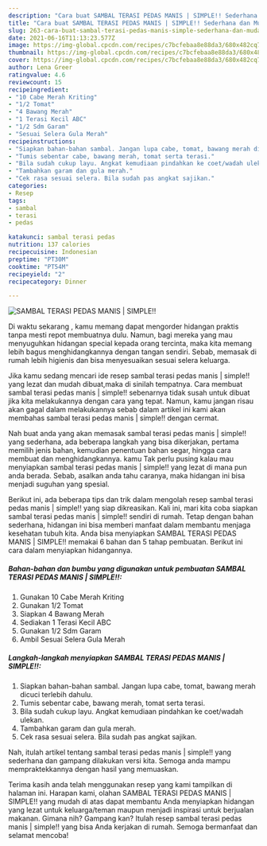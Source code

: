 ```yaml
---
description: "Cara buat SAMBAL TERASI PEDAS MANIS | SIMPLE!! Sederhana dan Mudah Dibuat"
title: "Cara buat SAMBAL TERASI PEDAS MANIS | SIMPLE!! Sederhana dan Mudah Dibuat"
slug: 263-cara-buat-sambal-terasi-pedas-manis-simple-sederhana-dan-mudah-dibuat
date: 2021-06-16T11:13:23.577Z
image: https://img-global.cpcdn.com/recipes/c7bcfebaa8e88da3/680x482cq70/sambal-terasi-pedas-manis-simple-foto-resep-utama.jpg
thumbnail: https://img-global.cpcdn.com/recipes/c7bcfebaa8e88da3/680x482cq70/sambal-terasi-pedas-manis-simple-foto-resep-utama.jpg
cover: https://img-global.cpcdn.com/recipes/c7bcfebaa8e88da3/680x482cq70/sambal-terasi-pedas-manis-simple-foto-resep-utama.jpg
author: Lena Greer
ratingvalue: 4.6
reviewcount: 15
recipeingredient:
- "10 Cabe Merah Kriting"
- "1/2 Tomat"
- "4 Bawang Merah"
- "1 Terasi Kecil ABC"
- "1/2 Sdm Garam"
- "Sesuai Selera Gula Merah"
recipeinstructions:
- "Siapkan bahan-bahan sambal. Jangan lupa cabe, tomat, bawang merah dicuci terlebih dahulu."
- "Tumis sebentar cabe, bawang merah, tomat serta terasi."
- "Bila sudah cukup layu. Angkat kemudiaan pindahkan ke coet/wadah ulekan."
- "Tambahkan garam dan gula merah."
- "Cek rasa sesuai selera. Bila sudah pas angkat sajikan."
categories:
- Resep
tags:
- sambal
- terasi
- pedas

katakunci: sambal terasi pedas 
nutrition: 137 calories
recipecuisine: Indonesian
preptime: "PT30M"
cooktime: "PT54M"
recipeyield: "2"
recipecategory: Dinner

---
```



![SAMBAL TERASI PEDAS MANIS | SIMPLE!!](https://img-global.cpcdn.com/recipes/c7bcfebaa8e88da3/680x482cq70/sambal-terasi-pedas-manis-simple-foto-resep-utama.jpg)

Di waktu  sekarang , kamu memang dapat mengorder hidangan praktis tanpa mesti repot membuatnya dulu. Namun, bagi mereka yang mau menyuguhkan hidangan special kepada orang tercinta, maka kita memang lebih bagus menghidangkannya dengan tangan sendiri. Sebab, memasak di rumah lebih higienis dan bisa menyesuaikan sesuai selera keluarga.

Jika kamu sedang mencari ide resep sambal terasi pedas manis | simple!! yang lezat dan mudah dibuat,maka di sinilah tempatnya. Cara membuat sambal terasi pedas manis | simple!!  sebenarnya tidak susah untuk dibuat jika kita melakukannya dengan cara yang tepat. Namun, kamu jangan risau akan gagal dalam melakukannya 
sebab dalam artikel ini kami akan membahas sambal terasi pedas manis | simple!! dengan cermat.  



Nah buat anda yang akan memasak sambal terasi pedas manis | simple!! yang sederhana, ada beberapa langkah yang bisa dikerjakan, pertama memilih jenis bahan, kemudian penentuan bahan segar, hingga cara membuat dan menghidangkannya. kamu Tak perlu pusing kalau mau menyiapkan sambal terasi pedas manis | simple!! yang lezat di mana pun anda berada. Sebab, asalkan anda  tahu caranya, maka hidangan ini bisa menjadi suguhan yang spesial.

Berikut ini, ada beberapa tips dan trik dalam mengolah resep sambal terasi pedas manis | simple!! yang siap dikreasikan. Kali ini, mari kita coba siapkan sambal terasi pedas manis | simple!! sendiri di rumah. Tetap dengan bahan sederhana, hidangan ini bisa memberi manfaat dalam membantu menjaga kesehatan tubuh kita. Anda bisa menyiapkan SAMBAL TERASI PEDAS MANIS | SIMPLE!! memakai 6 bahan dan 5 tahap pembuatan. Berikut ini cara dalam menyiapkan hidangannya.

<!--inarticleads1-->

##### Bahan-bahan dan bumbu yang digunakan untuk pembuatan SAMBAL TERASI PEDAS MANIS | SIMPLE!!:

1. Gunakan 10 Cabe Merah Kriting
1. Gunakan 1/2 Tomat
1. Siapkan 4 Bawang Merah
1. Sediakan 1 Terasi Kecil ABC
1. Gunakan 1/2 Sdm Garam
1. Ambil Sesuai Selera Gula Merah




<!--inarticleads2-->

##### Langkah-langkah menyiapkan SAMBAL TERASI PEDAS MANIS | SIMPLE!!:

1. Siapkan bahan-bahan sambal. Jangan lupa cabe, tomat, bawang merah dicuci terlebih dahulu.
1. Tumis sebentar cabe, bawang merah, tomat serta terasi.
1. Bila sudah cukup layu. Angkat kemudiaan pindahkan ke coet/wadah ulekan.
1. Tambahkan garam dan gula merah.
1. Cek rasa sesuai selera. Bila sudah pas angkat sajikan.




Nah, itulah artikel tentang  sambal terasi pedas manis | simple!!  yang sederhana dan gampang dilakukan versi kita. Semoga anda mampu mempraktekkannya dengan hasil yang memuaskan. 

Terima kasih anda telah menggunakan resep yang kami tampilkan di halaman ini. Harapan kami, olahan  SAMBAL TERASI PEDAS MANIS | SIMPLE!! yang mudah di atas dapat membantu Anda menyiapkan hidangan yang lezat untuk keluarga/teman maupun menjadi inspirasi untuk berjualan makanan. Gimana nih? Gampang kan? Itulah resep sambal terasi pedas manis | simple!! yang bisa Anda kerjakan di rumah. Semoga bermanfaat dan selamat mencoba!

